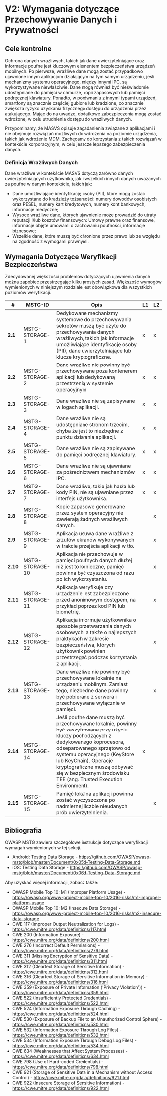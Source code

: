 # V2: Wymagania dotyczące Przechowywanie Danych i Prywatności

## Cele kontrolne

Ochrona danych wrażliwych, takich jak dane uwierzytelniające oraz informacje poufne jest kluczowym elementem bezpieczeństwa urządzeń mobilnych. Po pierwsze, wrażliwe dane mogą zostać przypadkowo ujawnione innym aplikacjom działającym na tym samym urządzeniu, jeśli mechanizmy systemu operacyjnego, między innymi IPC, są wykorzystywane niewłaściwie. Dane mogą również być nieświadomie udostępniane do pamięci w chmurze, kopii zapasowych lub pamięci podręcznej klawiatury. Ponadto, w porównaniu z innymi typami urządzeń, smartfony są znacznie częściej gubione lub kradzione, co znacznie zwiększa ryzyko uzyskania fizycznego dostępu do urządzenia przez atakującego. Mając do na uwadze, dodatkowe zabezpieczenia mogą zostać wdrożone, w celu utrudnienia dostępu do wrażliwych danych.

Przypominamy, że MASVS opisuje zagadanienia związane z aplikacjami i nie obejmuje rozwiązań możliwych do wdrożenia na poziomie urządzenia, takich jak wdrożenie MDM. Zachęcamy do korzystania z takich rozwiązań w kontekście korporacyjnym, w celu jeszcze lepszego zabezpieczenia danych.

### Definicja Wrażliwych Danych

Dane wrażliwe w kontekście MASVS dotyczą zarówno danych uwierzytelniających użytkownika, jak i wszelkich innych danych uważanych za poufne w danym kontekście, takich jak:

- Dane umożliwiające identyfikację osoby (PII), które mogą zostać wykorzystane do kradzieży tożsamości: numery dowodów osobistych oraz PESEL, numery kart kredytowych, numery kont bankowych, informacje medyczne;
- Wysoce wrażliwe dane, których ujawnienie może prowadzić do utraty reputacji i/lub kosztów finansowych: Umowy prawne oraz finansowe, informacje objęte umowami o zachowaniu poufności, informacje biznesowe;
- Wszelkie dane, które muszą być chronione przez prawo lub ze względu na zgodność z wymogami prawnymi.

## Wymagania Dotyczące Weryfikacji Bezpieczeństwa

Zdecydowanej większości problemów dotyczących ujawnienia danych można zapobiec przestrzegając kilku prostych zasad. Większość wymogów wymienionych w niniejszym rozdziale jest obowiązkowa dla wszystkich poziomów weryfikacji.

| # | MSTG-ID | Opis | L1 | L2 |
| -- | ---------- | ---------------------- | - | - |
| **2.1** | MSTG-STORAGE-1 | Dedykowane mechanizmy systemowe do przechowywania sekretów muszą być użyte do przechowywania danych wrażliwych, takich jak informacje umożliwiające identyfikację osoby (PII), dane uwierzytelniające lub klucze kryptograficzne. | x | x |
| **2.2** | MSTG-STORAGE-2 | Dane wrażliwe nie powinny być przechowywane poza kontenerem aplikacji lub  dedykowaną przestrzenią w systemie operacyjnym | x | x |
| **2.3** | MSTG-STORAGE-3 | Dane wrażliwe nie są zapisywane w logach aplikacji. | x | x |
| **2.4** | MSTG-STORAGE-4 | Dane wrażliwe nie są udostępniane stronom trzecim, chyba że jest to niezbędne z punktu działania aplikacji. | x | x |
| **2.5** | MSTG-STORAGE-5 | Dane wrażliwe nie są zapisywane do pamięci podręcznej klawiatury. | x | x |
| **2.6** | MSTG-STORAGE-6 | Dane wrażliwe nie są ujawniane za pośrednictwem mechanizmów IPC. | x | x |
| **2.7** | MSTG-STORAGE-7 | Dane wrażliwe, takie jak hasła lub kody PIN, nie są ujawniane przez interfejs użytkownika. | x | x |
| **2.8** | MSTG-STORAGE-8 | Kopie zapasowe generowane przez system operacyjny nie zawierają żadnych wrażliwych danych. |   | x |
| **2.9** | MSTG-STORAGE-9 | Aplikacja usuwa dane wrażliwe z zrzutów ekranów wykonywanych w trakcie przejścia aplikacji w tło. |  | x |
| **2.10** | MSTG-STORAGE-10 | Aplikacja nie przechowuje w pamięci poufnych danych dłużej niż jest to konieczne, pamięć powinna być czyszczona od razu po ich wykorzystaniu. |  | x |
| **2.11** | MSTG-STORAGE-11 | Aplikacja weryfikuje czy urządzenie jest zabezpieczone przed anonimowym dostępem, na przykład poprzez kod PIN lub biometrię. |  | x |
| **2.12** | MSTG-STORAGE-12 | Aplikacja informuje użytkownika o sposobie przetwarzania danych osobowych, a także o najlepszych praktykach w zakresie bezpieczeństwa, których użytkownik powinien przestrzegać podczas korzystania z aplikacji. |  | x |
| **2.13** | MSTG-STORAGE-13 | Dane wrażliwe nie powinny być przechowywane lokalnie na urządzeniu mobilnym. Zamiast tego, niezbędne dane powinny być pobierane z serwera i przechowywane wyłącznie w pamięci. |  | x |
| **2.14** | MSTG-STORAGE-14 | Jeśli poufne dane muszą być przechowywane lokalnie, powinny być zaszyfrowane przy użyciu kluczy pochodzących z dedykowanego koprocesora, odseparowanego sprzętowo od systemu operacyjnego (KeyStore lub KeyChain). Operacje kryptograficzne muszą odbywać się w bezpiecznym środowisku TEE (ang. Trusted Execution Environment). | x |
| **2.15** | MSTG-STORAGE-15 | Pamięć lokalna aplikacji powinna zostać wyczyszczona po nadmiernej liczbie nieudanych prób uwierzytelnienia. |  | x |

## Bibliografia

OWASP MSTG zawiera szczegółowe instrukcje dotyczące weryfikacji wymagań wymienionych w tej sekcji.

- Android: Testing Data Storage - <https://github.com/OWASP/owasp-mstg/blob/master/Document/0x05d-Testing-Data-Storage.md>
- iOS: Testing Data Storage - <https://github.com/OWASP/owasp-mstg/blob/master/Document/0x06d-Testing-Data-Storage.md>

Aby uzyskać więcej informacji, zobacz także:

- OWASP Mobile Top 10: M1 (Improper Platform Usage) - <https://owasp.org/www-project-mobile-top-10/2016-risks/m1-improper-platform-usage>
- OWASP Mobile Top 10: M2 (Insecure Data Storage) - <https://owasp.org/www-project-mobile-top-10/2016-risks/m2-insecure-data-storage>
- CWE 117 (Improper Output Neutralization for Logs) - <https://cwe.mitre.org/data/definitions/117.html>
- CWE 200 (Information Exposure) - <https://cwe.mitre.org/data/definitions/200.html>
- CWE 276 (Incorrect Default Permissions) - <https://cwe.mitre.org/data/definitions/276.html>
- CWE 311 (Missing Encryption of Sensitive Data) - <https://cwe.mitre.org/data/definitions/311.html>
- CWE 312 (Cleartext Storage of Sensitive Information) - <https://cwe.mitre.org/data/definitions/312.html>
- CWE 316 (Cleartext Storage of Sensitive Information in Memory) - <https://cwe.mitre.org/data/definitions/316.html>
- CWE 359 (Exposure of Private Information ('Privacy Violation')) - <https://cwe.mitre.org/data/definitions/359.html>
- CWE 522 (Insufficiently Protected Credentials) - <https://cwe.mitre.org/data/definitions/522.html>
- CWE 524 (Information Exposure Through Caching) - <https://cwe.mitre.org/data/definitions/524.html>
- CWE 530 (Exposure of Backup File to an Unauthorized Control Sphere) - <https://cwe.mitre.org/data/definitions/530.html>
- CWE 532 (Information Exposure Through Log Files) - <https://cwe.mitre.org/data/definitions/532.html>
- CWE 534 (Information Exposure Through Debug Log Files) - <https://cwe.mitre.org/data/definitions/534.html>
- CWE 634 (Weaknesses that Affect System Processes) - <https://cwe.mitre.org/data/definitions/634.html>
- CWE 798 (Use of Hard-coded Credentials) - <https://cwe.mitre.org/data/definitions/798.html>
- CWE 921 (Storage of Sensitive Data in a Mechanism without Access Control) - <https://cwe.mitre.org/data/definitions/921.html>
- CWE 922 (Insecure Storage of Sensitive Information) - <https://cwe.mitre.org/data/definitions/922.html>
